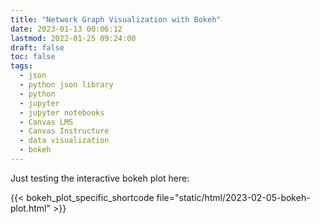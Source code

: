 ```yaml
---
title: "Network Graph Visualization with Bokeh"
date: 2023-01-13 00:06:12
lastmod: 2022-01-25 09:24:00
draft: false
toc: false
tags:
  - json
  - python json library
  - python
  - jupyter
  - jupyter notebooks
  - Canvas LMS
  - Canvas Instructure
  - data visualization
  - bokeh
---
```


Just testing the interactive bokeh plot here:

<div>
  {{< bokeh_plot_specific_shortcode file="static/html/2023-02-05-bokeh-plot.html" >}}
</div>
